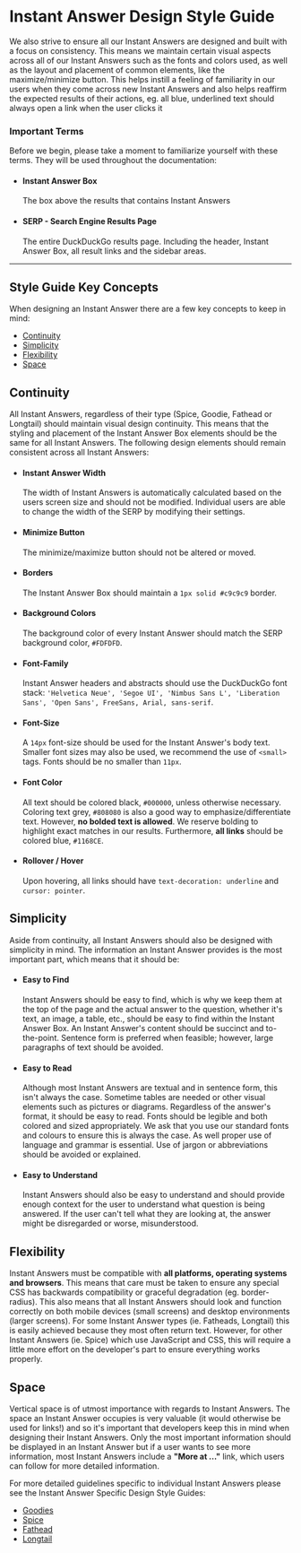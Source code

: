 # Instant Answer Design Style Guide

We also strive to ensure all our Instant Answers are designed and built with a focus on consistency. This means we maintain certain visual aspects across all of our Instant Answers such as the fonts and colors used, as well as the layout and placement of common elements, like the maximize/minimize button. This helps instill a feeling of familiarity in our users when they come across new Instant Answers and also helps reaffirm the expected results of their actions, eg. all blue, underlined text should always open a link when the user clicks it

### Important Terms

Before we begin, please take a moment to familiarize yourself with these terms. They will be used throughout the documentation:

- #### Instant Answer Box

  The box above the results that contains Instant Answers

- #### SERP - Search Engine Results Page

  The entire DuckDuckGo results page. Including the header, Instant Answer Box, all result links and the sidebar areas.

---

## Style Guide Key Concepts

When designing an Instant Answer there are a few key concepts to keep in mind:

- [Continuity](#continuity)
- [Simplicity](#simplicity)
- [Flexibility](#flexibility)
- [Space](#space)
<!-- /summary -->

## Continuity

All Instant Answers, regardless of their type (Spice, Goodie, Fathead or Longtail) should maintain visual design continuity. This means that the styling and placement of the Instant Answer Box elements should be the same for all Instant Answers. The following design elements should remain consistent across all Instant Answers:

<!-- /summary -->

- #### Instant Answer Width

  The width of Instant Answers is automatically calculated based on the users screen size and should not be modified. Individual users are able to change the width of the SERP by modifying their settings.

- #### Minimize Button

  The minimize/maximize button should not be altered or moved.

- #### Borders

  The Instant Answer Box should maintain a `1px solid #c9c9c9` border.

- #### Background Colors

  The background color of every Instant Answer should match the SERP background color, `#FDFDFD`.

- #### Font-Family

  Instant Answer headers and abstracts should use the DuckDuckGo font stack: `'Helvetica Neue', 'Segoe UI', 'Nimbus Sans L', 'Liberation Sans', 'Open Sans', FreeSans, Arial, sans-serif`.

- #### Font-Size

  A `14px` font-size should be used for the Instant Answer's body text. Smaller font sizes may also be used, we recommend the use of `<small>` tags. Fonts should be no smaller than `11px`.

- #### Font Color

  All text should be colored black, `#000000`, unless otherwise necessary. Coloring text grey, `#808080` is also a good way to emphasize/differentiate text. However, **no bolded text is allowed**. We reserve bolding to highlight exact matches in our results. Furthermore, **all links** should be colored blue, `#1168CE`.

- #### Rollover / Hover

  Upon hovering, all links should have `text-decoration: underline` and `cursor: pointer`.

## Simplicity

Aside from continuity, all Instant Answers should also be designed with simplicity in mind. The information an Instant Answer provides is the most important part, which means that it should be:

<!-- /summary -->

- #### Easy to Find

  Instant Answers should be easy to find, which is why we keep them at the top of the page and the actual answer to the question, whether it's text, an image, a table, etc., should be easy to find within the Instant Answer Box. An Instant Answer's content should be succinct and to-the-point. Sentence form is preferred when feasible; however, large paragraphs of text should be avoided.

- #### Easy to Read

  Although most Instant Answers are textual and in sentence form, this isn't always the case. Sometime tables are needed or other visual elements such as pictures or diagrams. Regardless of the answer's format, it should be easy to read. Fonts should be legible and both colored and sized appropriately. We ask that you use our standard fonts and colours to ensure this is always the case. As well proper use of language and grammar is essential. Use of jargon or abbreviations should be avoided or explained.

- #### Easy to Understand

  Instant Answers should also be easy to understand and should provide enough context for the user to understand what question is being answered. If the user can't tell what they are looking at, the answer might be disregarded or worse, misunderstood.

## Flexibility

Instant Answers must be compatible with **all platforms, operating systems and browsers**. This means that care must be taken to ensure any special CSS has backwards compatibility or graceful degradation (eg. border-radius). This also means that all Instant Answers should look and function correctly on both mobile devices (small screens) and desktop environments (larger screens). For some Instant Answer types (ie. Fatheads, Longtail) this is easily achieved because they most often return text. However, for other Instant Answers (ie. Spice) which use JavaScript and CSS, this will require a little more effort on the developer's part to ensure everything works properly.

## Space

Vertical space is of utmost importance with regards to Instant Answers. The space an Instant Answer occupies is very valuable (it would otherwise be used for links!) and so it's important that developers keep this in mind when designing their Instant Answers. Only the most important information should be displayed in an Instant Answer but if a user wants to see more information, most Instant Answers include a **"More at ..."** link, which users can follow for more detailed information.

For more detailed guidelines specific to individual Instant Answers please see the Instant Answer Specific Design Style Guides:
- [Goodies](https://github.com/duckduckgo/duckduckgo-documentation/blob/master/duckduckhack/styleguides/goodie_styleguide.md)
- [Spice](https://github.com/duckduckgo/duckduckgo-documentation/blob/master/duckduckhack/styleguides/spice_styleguide.md)
- [Fathead](https://github.com/duckduckgo/duckduckgo-documentation/blob/master/duckduckhack/styleguides/fathead_styleguide.md)
- [Longtail](https://github.com/duckduckgo/duckduckgo-documentation/blob/master/duckduckhack/styleguides/longtail_styleguide.md)
